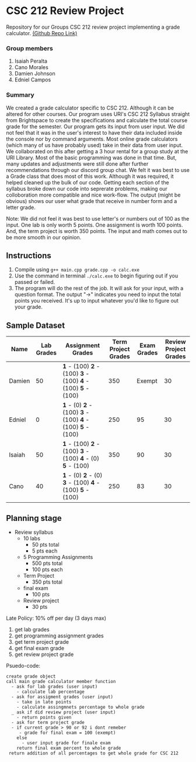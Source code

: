 # CSC 212 Review Project
Repository for our Groups CSC 212 review project implementing a grade calculator. [(Github Repo Link)](https://github.com/iperalta7/csc212-review-proj.git)
### Group members
1. Isaiah Peralta 
2. Cano Morales
3. Damien Johnson
4. Edniel Campos


### Summary 
  We created a grade calculator specific to CSC 212. Although it can be altered for other courses. Our program uses URI's CSC 212 Syllabus straight from Brightspace to create the specifications and calculate the total course grade for the semester. Our program gets its input from user input. We did not feel that it was in the user's interest to have their data included inside the console nor by command arguments. Most online grade calculators (which many of us have probably used) take in their data from user input. We collaborated on this after getting a 3 hour rental for a group study at the URI Library. Most of the basic programming was done in that time. But, many updates and adjustments were still done after further recommendations through our discord group chat. We felt it was best to use a Grade class that does most of this work. Although it was required, it helped cleaned up the bulk of our code. Getting each section of the syllabus broke down our code into seprerate problems, making our colloboration more compatible and nice work-flow. The output (might be obvious) shows our user what grade that receive in number form and a letter grade. 
  
  Note: We did not feel it was best to use letter's or numbers out of 100 as the input. One lab is only worth 5 points. One assignment is worth 100 points. And, the term project is worth 350 points. The input and math comes out to be more smooth in our opinion. 
 
## Instructions 
  1. Compile using `g++ main.cpp grade.cpp -o calc.exe`
  2. Use the command in terminal `./calc.exe` to begin figuring out if you passed or failed. 
  3. The program will do the rest of the job. It will ask for your input, with a question format.  The output "->" indicates you need to input the total points you received. It's up to input whatever you'd like to figure out your grade. 

## Sample Dataset 

| Name | Lab Grades | Assignment Grades | Term Project Grades | Exam Grades | Review Project Grades |
| --- | ----------- | ----------------- | ------------------- | ----------- | ---------------------- |
| Damien | 50 | **1** - (100)  **2** - (100)  **3** - (100)  **4** - (100)  **5** - (100) | 350 | Exempt | 30 |  
| Edniel | 0 | **1** - (0)  **2** - (100)  **3** - (100)  **4** - (100)  **5** - (100) | 250 | 95 | 30 | 
| Isaiah | 50 | **1** - (100)  **2** - (100)  **3** - (100)  **4** - (0)  **5** - (100) | 350 | 90 | 30 | 
| Cano | 40 | **1** - (0)  **2** - (0)  **3** - (100)  **4** - (100)  **5** - (100) | 250 | 83 | 30 | 

## Planning stage 
- Review syllabus
  - 10 labs
    - 50 pts total
    - 5 pts each
  - 5 Programming Assignments 
    - 500 pts total 
    - 100 pts each
  - Term Project 
      - 350 pts total
  - final exam 
    - 100 pts
  - Review project 
    - 30 pts

Late Policy: 
  10% off per day (3 days max)

1. get lab grades
2. get programming assignment grades
3. get term project grade
4. get final exam grade
5. get review project grade

Psuedo-code: 

```
create grade object
call main grade calculator member function
  - ask for lab grades (user input)
    - calculate lab percentage
  - ask for assigment grades (user input)
    - take in late points 
    - calculate assingmnets percentage to whole grade 
  _ ask if did review project (user input)
    - return points given 
  - ask for term project grade
  - if current grade > 90 or 92 i dont remeber
     - grade for final exam = 100 (exempt)
    else 
      - user input grade for finale exam
    return final exam percent to whole grade
 return addition of all percentages to get whole grade for CSC 212 
```

